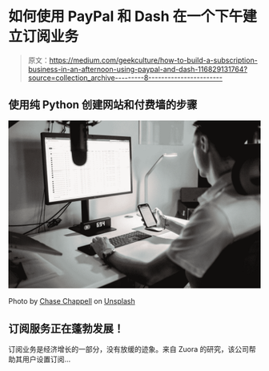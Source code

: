 # 如何使用 PayPal 和 Dash 在一个下午建立订阅业务

> 原文：<https://medium.com/geekculture/how-to-build-a-subscription-business-in-an-afternoon-using-paypal-and-dash-116829131764?source=collection_archive---------8----------------------->

## 使用纯 Python 创建网站和付费墙的步骤

![](img/2aa7f5149174b99b427e5d2e6b145efb.png)

Photo by [Chase Chappell](https://unsplash.com/@chappelldigitalmarketing?utm_source=medium&utm_medium=referral) on [Unsplash](https://unsplash.com?utm_source=medium&utm_medium=referral)

## 订阅服务正在蓬勃发展！

订阅业务是经济增长的一部分，没有放缓的迹象。来自 Zuora 的研究，该公司帮助其用户设置订阅…
